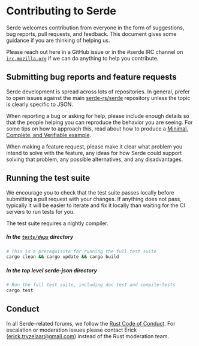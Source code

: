 # Contributing to Serde

Serde welcomes contribution from everyone in the form of suggestions, bug
reports, pull requests, and feedback. This document gives some guidance if you
are thinking of helping us.

Please reach out here in a GitHub issue or in the #serde IRC channel on
[`irc.mozilla.org`] if we can do anything to help you contribute.

[`irc.mozilla.org`]: https://wiki.mozilla.org/IRC

## Submitting bug reports and feature requests

Serde development is spread across lots of repositories. In general, prefer to
open issues against the main [serde-rs/serde] repository unless the topic is
clearly specific to JSON.

[serde-rs/serde]: https://github.com/serde-rs/serde

When reporting a bug or asking for help, please include enough details so that
the people helping you can reproduce the behavior you are seeing. For some tips
on how to approach this, read about how to produce a [Minimal, Complete, and
Verifiable example].

[Minimal, Complete, and Verifiable example]: https://stackoverflow.com/help/mcve

When making a feature request, please make it clear what problem you intend to
solve with the feature, any ideas for how Serde could support solving that
problem, any possible alternatives, and any disadvantages.

## Running the test suite

We encourage you to check that the test suite passes locally before submitting a
pull request with your changes. If anything does not pass, typically it will be
easier to iterate and fix it locally than waiting for the CI servers to run
tests for you.

The test suite requires a nightly compiler.

##### In the [`tests/deps`] directory

```sh
# This is a prerequisite for running the full test suite
cargo clean && cargo update && cargo build
```

##### In the top level serde-json directory

```sh
# Run the full test suite, including doc test and compile-tests
cargo test
```

[`tests/deps`]: https://github.com/serde-rs/json/tree/master/tests/deps

## Conduct

In all Serde-related forums, we follow the [Rust Code of Conduct]. For
escalation or moderation issues please contact Erick (erick.tryzelaar@gmail.com)
instead of the Rust moderation team.

[Rust Code of Conduct]: https://www.rust-lang.org/conduct.html
